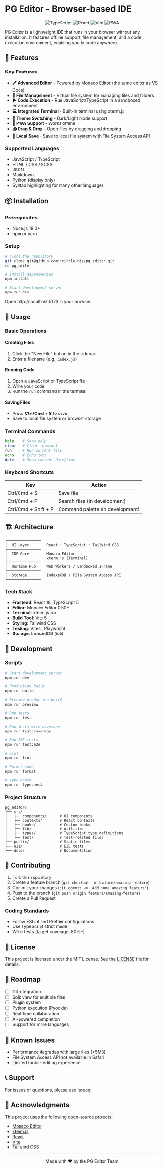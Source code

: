 # PG Editor - Browser-based IDE

<p align="center">
  <img src="https://img.shields.io/badge/TypeScript-007ACC?style=for-the-badge&logo=typescript&logoColor=white" alt="TypeScript" />
  <img src="https://img.shields.io/badge/React-20232A?style=for-the-badge&logo=react&logoColor=61DAFB" alt="React" />
  <img src="https://img.shields.io/badge/Vite-646CFF?style=for-the-badge&logo=vite&logoColor=white" alt="Vite" />
  <img src="https://img.shields.io/badge/PWA-5A0FC8?style=for-the-badge&logo=pwa&logoColor=white" alt="PWA" />
</p>

PG Editor is a lightweight IDE that runs in your browser without any installation. It features offline support, file management, and a code execution environment, enabling you to code anywhere.

## 🚀 Features

### Key Features
- **🖊️ Advanced Editor** - Powered by Monaco Editor (the same editor as VS Code)
- **📁 File Management** - Virtual file system for managing files and folders
- **▶️ Code Execution** - Run JavaScript/TypeScript in a sandboxed environment
- **💻 Integrated Terminal** - Built-in terminal using xterm.js
- **🎨 Theme Switching** - Dark/Light mode support
- **📱 PWA Support** - Works offline
- **📤 Drag & Drop** - Open files by dragging and dropping
- **💾 Local Save** - Save to local file system with File System Access API

### Supported Languages
- JavaScript / TypeScript
- HTML / CSS / SCSS
- JSON
- Markdown
- Python (display only)
- Syntax highlighting for many other languages

## 📦 Installation

### Prerequisites
- Node.js 18.0+
- npm or yarn

### Setup

```bash
# Clone the repository
git clone git@github.com:fcircle-biz/pg_editer.git
cd pg_editer

# Install dependencies
npm install

# Start development server
npm run dev
```

Open http://localhost:5173 in your browser.

## 🎯 Usage

### Basic Operations

#### Creating Files
1. Click the "New File" button in the sidebar
2. Enter a filename (e.g., `index.js`)

#### Running Code
1. Open a JavaScript or TypeScript file
2. Write your code
3. Run the `run` command in the terminal

#### Saving Files
- Press **Ctrl/Cmd + S** to save
- Save to local file system or browser storage

### Terminal Commands
```bash
help    # Show help
clear   # Clear terminal
run     # Run current file
echo    # Echo text
date    # Show current date/time
```

### Keyboard Shortcuts
| Key | Action |
|-----|--------|
| Ctrl/Cmd + S | Save file |
| Ctrl/Cmd + P | Search files (in development) |
| Ctrl/Cmd + Shift + P | Command palette (in development) |

## 🏗️ Architecture

```
┌───────────────┐
│  UI Layer     │  React + TypeScript + Tailwind CSS
├───────────────┤
│  IDE Core     │  Monaco Editor
│               │  xterm.js (Terminal)
├───────────────┤
│  Runtime Hub  │  Web Workers / Sandboxed IFrame
├───────────────┤
│  Storage      │  IndexedDB / File System Access API
└───────────────┘
```

### Tech Stack
- **Frontend**: React 18, TypeScript 5
- **Editor**: Monaco Editor 0.50+
- **Terminal**: xterm.js 5.x
- **Build Tool**: Vite 5
- **Styling**: Tailwind CSS
- **Testing**: Vitest, Playwright
- **Storage**: IndexedDB (idb)

## 🧪 Development

### Scripts

```bash
# Start development server
npm run dev

# Production build
npm run build

# Preview production build
npm run preview

# Run tests
npm run test

# Run tests with coverage
npm run test:coverage

# Run E2E tests
npm run test:e2e

# Lint
npm run lint

# Format code
npm run format

# Type check
npm run typecheck
```

### Project Structure

```
pg_editor/
├── src/
│   ├── components/      # UI components
│   ├── contexts/        # React contexts
│   ├── hooks/           # Custom hooks
│   ├── lib/             # Utilities
│   ├── types/           # TypeScript type definitions
│   └── test/            # Test-related files
├── public/              # Static files
├── e2e/                 # E2E tests
└── docs/                # Documentation
```

## 🤝 Contributing

1. Fork this repository
2. Create a feature branch (`git checkout -b feature/amazing-feature`)
3. Commit your changes (`git commit -m 'Add some amazing feature'`)
4. Push to the branch (`git push origin feature/amazing-feature`)
5. Create a Pull Request

### Coding Standards
- Follow ESLint and Prettier configurations
- Use TypeScript strict mode
- Write tests (target coverage: 80%+)

## 📄 License

This project is licensed under the MIT License. See the [LICENSE](LICENSE) file for details.

## 🚧 Roadmap

- [ ] Git integration
- [ ] Split view for multiple files
- [ ] Plugin system
- [ ] Python execution (Pyodide)
- [ ] Real-time collaboration
- [ ] AI-powered completion
- [ ] Support for more languages

## 🐛 Known Issues

- Performance degrades with large files (>5MB)
- File System Access API not available in Safari
- Limited mobile editing experience

## 📞 Support

For issues or questions, please use [Issues](https://github.com/fcircle-biz/pg_editer/issues).

## 🙏 Acknowledgments

This project uses the following open-source projects:

- [Monaco Editor](https://microsoft.github.io/monaco-editor/)
- [xterm.js](https://xtermjs.org/)
- [React](https://reactjs.org/)
- [Vite](https://vitejs.dev/)
- [Tailwind CSS](https://tailwindcss.com/)

---

<p align="center">
  Made with ❤️ by the PG Editor Team
</p>